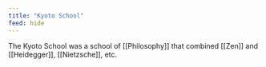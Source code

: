 ```yaml
---
title: "Kyoto School"
feed: hide
---
```


The Kyoto School was a school of [[Philosophy]] that combined [[Zen]] and [[Heidegger]], [[Nietzsche]], etc.
